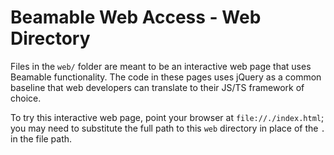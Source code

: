 Beamable Web Access - Web Directory
===================================

Files in the `web/` folder are meant to be an interactive web page
that uses Beamable functionality. The code in these pages uses jQuery
as a common baseline that web developers can translate to their JS/TS
framework of choice.

To try this interactive web page, point your browser at
`file://./index.html`; you may need to substitute the full path to
this `web` directory in place of the `.` in the file path.
